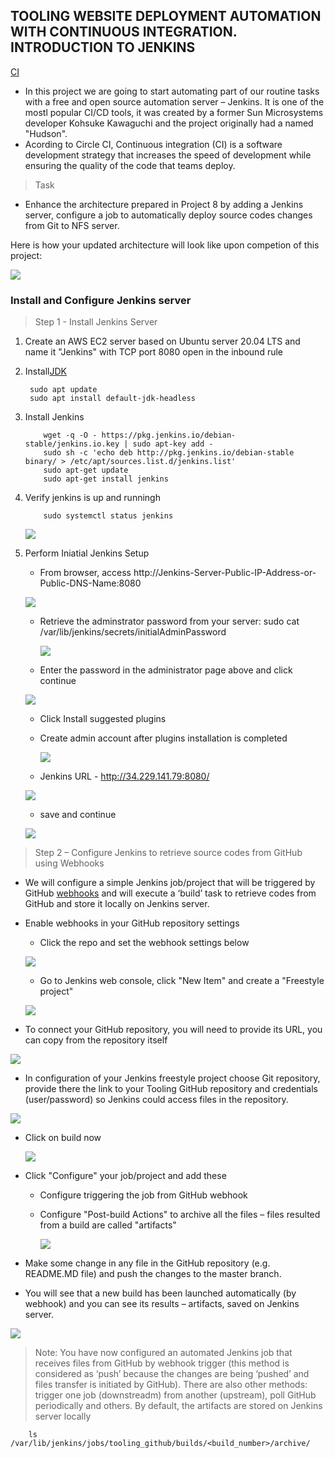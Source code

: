 ## TOOLING WEBSITE DEPLOYMENT AUTOMATION WITH CONTINUOUS INTEGRATION. INTRODUCTION TO JENKINS

[CI](https://circleci.com/continuous-integration/)

- In this project we are going to start automating part of our routine tasks with a free and open source automation server – Jenkins. It is one of the mostl popular CI/CD tools, it was created by a former Sun Microsystems developer Kohsuke Kawaguchi and the project originally had a named "Hudson".
- Acording to Circle CI, Continuous integration (CI) is a software development strategy that increases the speed of development while ensuring the quality of the code that teams deploy.

> Task
- Enhance the architecture prepared in Project 8 by adding a Jenkins server, configure a job to automatically deploy source codes changes from Git to NFS server.

Here is how your updated architecture will look like upon competion of this project:

![](images/project9/arch.png)

### Install and Configure Jenkins server

> Step 1 - Install Jenkins Server
1. Create an AWS EC2 server based on Ubuntu server 20.04 LTS and name it "Jenkins" with TCP port 8080 open in the inbound rule
2. Install[JDK](https://en.wikipedia.org/wiki/Java_Development_Kit)
   ```
    sudo apt update
    sudo apt install default-jdk-headless

   ```
3. Install Jenkins
    ```
        wget -q -O - https://pkg.jenkins.io/debian-stable/jenkins.io.key | sudo apt-key add -
        sudo sh -c 'echo deb http://pkg.jenkins.io/debian-stable binary/ > /etc/apt/sources.list.d/jenkins.list'
        sudo apt-get update
        sudo apt-get install jenkins
    ```
4. Verify jenkins is up and runningh
    ```
        sudo systemctl status jenkins
    ```
    ![](images/project9/jenkins-status.png)
5. Perform Iniatial Jenkins Setup
    * From browser, access http://Jenkins-Server-Public-IP-Address-or-Public-DNS-Name:8080

    ![](images/project9/unlock-page.png)

    * Retrieve the adminstrator password from your server: sudo cat /var/lib/jenkins/secrets/initialAdminPassword

      ![](images/project9/admin-password.png)

    * Enter the password in the administrator page above and click continue

    ![](images/project9/after-admin-login.png)

    * Click Install suggested plugins
    * Create admin account after plugins installation is completed

      ![](images/project9/create-new-acct.png)

    * Jenkins URL - http://34.229.141.79:8080/

    ![](images/project9/jenkins-url.png)

    * save and continue

     ![](images/project9/finish.png)

> Step 2 – Configure Jenkins to retrieve source codes from GitHub using Webhooks
- We will configure a simple Jenkins job/project that will be triggered by GitHub [webhooks](https://en.wikipedia.org/wiki/Webhook) and will execute a ‘build’ task to retrieve codes from GitHub and store it locally on Jenkins server.
- Enable webhooks in your GitHub repository settings
    * Click the repo and set the webhook settings below

     ![](images/project9/webhook.png)

    * Go to Jenkins web console, click "New Item" and create a "Freestyle project"

    ![](images/project9/new-item.png)

- To connect your GitHub repository, you will need to provide its URL, you can copy from the repository itself

 ![](images/project9/github-url.png)

 - In configuration of your Jenkins freestyle project choose Git repository, provide there the link to your Tooling GitHub repository and credentials (user/password) so Jenkins could access files in the repository.

 ![](images/project9/add-github-link.png)

 - Click on build now

     ![](images/project9/build.png)

 - Click "Configure" your job/project and add these
    * Configure triggering the job from GitHub webhook
    * Configure "Post-build Actions" to archive all the files – files resulted from a build are called "artifacts"

        ![](images/project9/post-build.png)
-  Make some change in any file in the GitHub repository (e.g. README.MD file) and push the changes to the master branch.

- You will see that a new build has been launched automatically (by webhook) and you can see its results – artifacts, saved on Jenkins server.

![](images/project9/readme-change.png)

> Note: You have now configured an automated Jenkins job that receives files from GitHub by webhook trigger (this method is considered as ‘push’ because the changes are being ‘pushed’ and files transfer is initiated by GitHub). There are also other methods: trigger one job (downstreadm) from another (upstream), poll GitHub periodically and others. By default, the artifacts are stored on Jenkins server locally
```
    ls /var/lib/jenkins/jobs/tooling_github/builds/<build_number>/archive/

```


